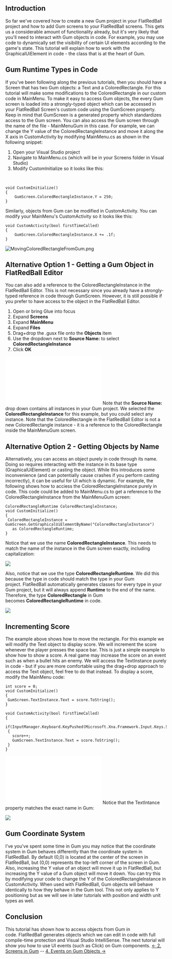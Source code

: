 ## Introduction

So far we've covered how to create a new Gum project in your FlatRedBall project and how to add Gum screens to your FlatRedBall screens. This gets us a considerable amount of functionality already, but it's very likely that you'll need to interact with Gum objects in code. For example, you may use code to dynamically set the visibility of certain UI elements according to the game's state. This tutorial will explain how to work with the GraphicalUiElement in code - the class that is at the heart of Gum.

## Gum Runtime Types in Code

If you've been following along the previous tutorials, then you should have a Screen that has two Gum objects: a Text and a ColoredRectangle. For this tutorial will make some modifications to the ColoredRectangle in our custom code in MainMenu. To make it easy to access Gum objects, the every Gum screen is loaded into a strongly-typed object which can be accessed in your FlatRedBall Screen's custom code using the GumScreen property. Keep in mind that GumScreen is a generated property which standardizes access to the Gum screen. You can also access the Gum screen through the name of the file - MainMenuGum in this case. For example, we can change the Y value of the ColoredRectangleInstance and move it along the X axis in CustomActivity by modifying MainMenu.cs as shown in the following snippet:

1.  Open your Visual Studio project
2.  Navigate to MainMenu.cs (which will be in your Screens folder in Visual Studio)
3.  Modify CustomInitialize so it looks like this:

&nbsp;

    void CustomInitialize()
    {
        GumScreen.ColoredRectangleInstance.Y = 250;
    }

Similarly, objects from Gum can be modified in CustomActivity. You can modify your MainMenu's CustomActivity so it looks like this:

    void CustomActivity(bool firstTimeCalled)
    {
        GumScreen.ColoredRectangleInstance.X += .1f;
    }

![MovingColoredRectangleFromGum.png](/media/migrated_media-MovingColoredRectangleFromGum.png)

## Alternative Option 1 - Getting a Gum Object in FlatRedBall Editor

You can also add a reference to the ColoredRectangleInstance in the FlatRedBall Editor. This is not necessary since you already have a strongly-typed reference in code through GumScreen. However, it is still possible if you prefer to have access to the object in the FlatRedBall Editor.

1.  Open or bring Glue into focus
2.  Expand **Screens**
3.  Expand **MainMenu**
4.  Expand **Files**
5.  Drag+drop the .gusx file onto the **Objects** item
6.  Use the dropdown next to **Source Name:** to select **ColoredRectangleInstance**
7.  Click **OK**

[![](/wp-content/uploads/2016/01/2019-02-28_22-30-55.gif.md)](/wp-content/uploads/2016/01/2019-02-28_22-30-55.gif.md) Note that the **Source Name:** drop down contains all instances in your Gum project. We selected the **ColoredRectangleInstance** for this example, but you could select any instance. Note that the ColoredRectangle in the FlatRedBall Editor is not a new ColoredRectangle instance - it is a reference to the ColoredRectangle inside the MainMenuGum screen.

## Alternative Option 2 - Getting Objects by Name

Alternatively, you can access an object purely in code through its name. Doing so requires interacting with the instance in its base type (GraphicalUiElement) or casting the object. While this introduces some inconvenience (and can potentially cause crashes if you perform casting incorrectly), it can be useful for UI which is dynamic. For example, the following shows how to acciess the ColoredRectangleInstance purely in code. This code could be added to MainMenu.cs to get a reference to the ColoredRectangleInstance from the MainMenuGum screen:

    ColoredRectangleRuntime ColoredRectangleInstance;
    void CustomInitialize()
    {
     ColoredRectangleInstance = GumScreen.GetGraphicalUiElementByName("ColoredRectangleInstance")
       as ColoredRectangleRuntime;
    }

Notice that we use the name **ColoredRectangleInstance**. This needs to match the name of the instance in the Gum screen exactly, including capitalization:

![](/media/2021-03-img_604b8ddb7fffd.png)

Also, notice that we use the type **ColoredRectangleRuntime**. We did this because the type in code should match the type in your Gum project. FlatRedBall automatically generates classes for every type in your Gum project, but it will always append **Runtime** to the end of the name. Therefore, the type **ColoredRectangle** in Gum becomes **ColoredRectangleRuntime** in code.

![](/media/2021-03-img_604b97ecbcab8.png)

## Incrementing Score

The example above shows how to move the rectangle. For this example we will modify the Text object to display score. We will increment the score whenever the player presses the space bar. This is just a simple example to show how to show a score. A real game may increase the score on an event such as when a bullet hits an enemy. We will access the TextInstance purely in code - but if you are more comfortable using the drag+drop approach to access the Text object, feel free to do that instead. To display a score, modify the MainMenu code:

    int score = 0;
    void CustomInitialize()
    {
     GumScreen.TextInstance.Text = score.ToString();
    }

    void CustomActivity(bool firstTimeCalled)
    {
     if(InputManager.Keyboard.KeyPushed(Microsoft.Xna.Framework.Input.Keys.Space))
     {
       score++;
       GumScreen.TextInstance.Text = score.ToString();
     }
    }

[![](/wp-content/uploads/2016/01/2021_March_07_080847.gif.md)](/wp-content/uploads/2016/01/2021_March_07_080847.gif.md) Notice that the TextIntance property matches the exact name in Gum:

![](/media/2021-03-img_604b8fae4c068.png)

## Gum Coordinate System

I've you've spent some time in Gum you may notice that the coordinate system in Gum behaves differently than the coordinate system in FlatRedBall. By default (0,0) is located at the center of the screen in FlatRedBall, but (0,0) represents the top-left corner of the screen in Gum. Also, increasing the Y value of an object will move it up in FlatRedBall, but increasing the Y value of a Gum object will move it down. You can try this by modifying your code to change the Y of the ColoredRectangleInstance in CustomActivity. When used with FlatRedBall, Gum objects will behave identically to how they behave in the Gum tool. This not only applies to Y positioning but as we will see in later tutorials with position and width unit types as well.

## Conclusion

This tutorial has shown how to access objects from Gum in code. FlatRedBall generates objects which we can edit in code with full compile-time protection and Visual Studio IntelliSense. The next tutorial will show you how to use UI events (such as Click) on Gum components. [\<- 2. Screens in Gum](/documentation/tools/gum/gum-tutorials/tutorials-gum-screens-in-gum/.md) -- [4. Events on Gum Objects -\>](/documentation/tools/gum/gum-tutorials/tutorials-gum-events-on-gum-objects/.md)
